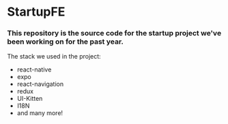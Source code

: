 # StartupFE
### This repository is the source code for the startup project we've been working on for the past year. 
The stack we used in the project: 
- react-native
- expo
- react-navigation
- redux
- UI-Kitten
- I18N
- and many more!
